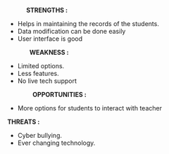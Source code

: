 ﻿`      `**STRENGTHS :**

- Helps in maintaining the records of the students.
- Data modification can be done easily
- User interface is good



`       `**WEAKNESS :**

- Limited options.
- Less features.
- No live tech support

`        `**OPPORTUNITIES :**

- More options for students to interact with teacher

**THREATS :**

- Cyber bullying.
- Ever changing technology.


